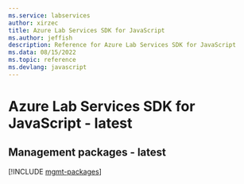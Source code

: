 ```yaml
---
ms.service: labservices
author: xirzec
title: Azure Lab Services SDK for JavaScript
ms.author: jeffish
description: Reference for Azure Lab Services SDK for JavaScript
ms.data: 08/15/2022
ms.topic: reference
ms.devlang: javascript
---
```

# Azure Lab Services SDK for JavaScript - latest

## Management packages - latest
[!INCLUDE [mgmt-packages](lab-services-mgmt-index.md)]